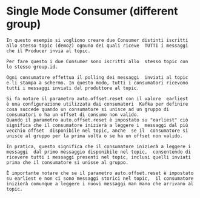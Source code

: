 # Single Mode Consumer (different group)

	In questo esempio si vogliono creare due Consumer distinti iscritti
	allo stesso topic (demo2) ognuno dei quali riceve  TUTTI i messaggi 
	che il Producer invia al topic.
		
	Per fare questo i due Consumer sono iscritti allo  stesso topic con
	lo stesso group.id.
	
	Ogni consumatore effettua il polling dei messaggi  inviati al topic 
	e li stampa a schermo. In questo modo, tutti i consumatori ricevono 
	tutti i messaggi inviati dal produttore al topic. 
		
	Si fa notare il parametro auto.offset.reset con il valore  earliest 
	è una configurazione utilizzata dai consumatori  Kafka per definire 
	cosa succede quando un consumatore si unisce ad un gruppo di 
	consumatori o ha un offset di consumo non valido.
	Quando il parametro auto.offset.reset è impostato su "earliest" ciò 
	significa che il consumatore inizierà a leggere i  messaggi dal più 
	vecchio offset  disponibile nel topic, anche  se il  consumatore si 
	unisce al gruppo per la prima volta o se ha un offset non valido.
	
	In pratica, questo significa che il consumatore inizierà a leggere i 
	messaggi  dal primo messaggio disponibile nel topic,  consentendo di 
	ricevere tutti i messaggi presenti nel topic, inclusi quelli inviati 
	prima che il consumatore si unisse al gruppo.
	
	È importante notare che se il parametro auto.offset.reset è impostato 
	su earliest e non ci sono messaggi storici nel topic,  il consumatore 
	inizierà comunque a leggere i nuovi messaggi man mano che arrivano al 
	topic.

	

